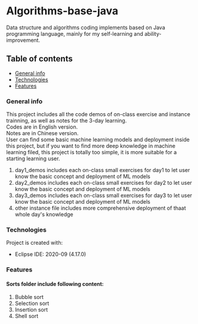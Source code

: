 # Algorithms-base-java
Data structure and algorithms coding implements based on Java programming language, mainly for my self-learning and ability-improvement. 

## Table of contents
* [General info](#general-info)
* [Technologies](#technologies)
* [Features](#features)

### General info
This project includes all the code demos of on-class exercise and instance trainning, as well as notes for the 3-day learning.    
Codes are in English version.  
Notes are in Chinese version.    
User can find some basic machine learning models and deployment inside this project, but if you want to find more deep knowledge in machine learning filed, this project is totally too simple, it is more suitable for a starting learning user.  
1. day1_demos includes each on-class small exercises for day1 to let user know the basic concept and deployment of ML models  
2. day2_demos includes each on-class small exercises for day2 to let user know the basic concept and deployment of ML models  
3. day3_demos includes each on-class small exercises for day3 to let user know the basic concept and deployment of ML models   
4. other instance file includes more comprehensive deployment of thaat whole day's knowledge  

### Technologies
Project is created with:
* Eclipse IDE: 2020-09 (4.17.0)  

### Features
#### Sorts folder include following content:
  1. Bubble sort
  2. Selection sort
  3. Insertion sort
  4. Shell sort
